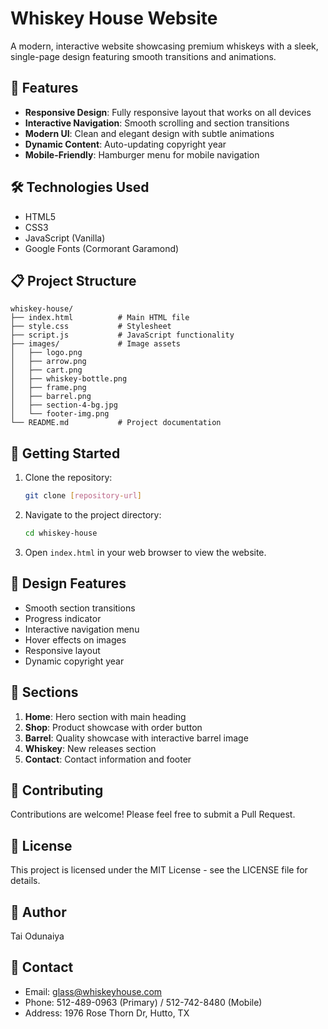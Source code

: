 # Whiskey House Website

A modern, interactive website showcasing premium whiskeys with a sleek, single-page design featuring smooth transitions and animations.

## 🚀 Features

- **Responsive Design**: Fully responsive layout that works on all devices
- **Interactive Navigation**: Smooth scrolling and section transitions
- **Modern UI**: Clean and elegant design with subtle animations
- **Dynamic Content**: Auto-updating copyright year
- **Mobile-Friendly**: Hamburger menu for mobile navigation

## 🛠️ Technologies Used

- HTML5
- CSS3
- JavaScript (Vanilla)
- Google Fonts (Cormorant Garamond)

## 📋 Project Structure

```
whiskey-house/
├── index.html          # Main HTML file
├── style.css           # Stylesheet
├── script.js           # JavaScript functionality
├── images/             # Image assets
│   ├── logo.png
│   ├── arrow.png
│   ├── cart.png
│   ├── whiskey-bottle.png
│   ├── frame.png
│   ├── barrel.png
│   ├── section-4-bg.jpg
│   └── footer-img.png
└── README.md           # Project documentation
```

## 🚀 Getting Started

1. Clone the repository:
   ```bash
   git clone [repository-url]
   ```

2. Navigate to the project directory:
   ```bash
   cd whiskey-house
   ```

3. Open `index.html` in your web browser to view the website.

## 🎨 Design Features

- Smooth section transitions
- Progress indicator
- Interactive navigation menu
- Hover effects on images
- Responsive layout
- Dynamic copyright year

## 📱 Sections

1. **Home**: Hero section with main heading
2. **Shop**: Product showcase with order button
3. **Barrel**: Quality showcase with interactive barrel image
4. **Whiskey**: New releases section
5. **Contact**: Contact information and footer

## 🤝 Contributing

Contributions are welcome! Please feel free to submit a Pull Request.

## 📄 License

This project is licensed under the MIT License - see the LICENSE file for details.

## 👤 Author

Tai Odunaiya

## 📧 Contact

- Email: glass@whiskeyhouse.com
- Phone: 512-489-0963 (Primary) / 512-742-8480 (Mobile)
- Address: 1976 Rose Thorn Dr, Hutto, TX
